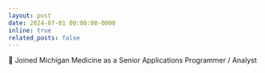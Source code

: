 ```yaml
---
layout: post
date: 2024-07-01 00:00:00-0000
inline: true
related_posts: false
---
```


🚀 Joined Michigan Medicine as a Senior Applications Programmer / Analyst

